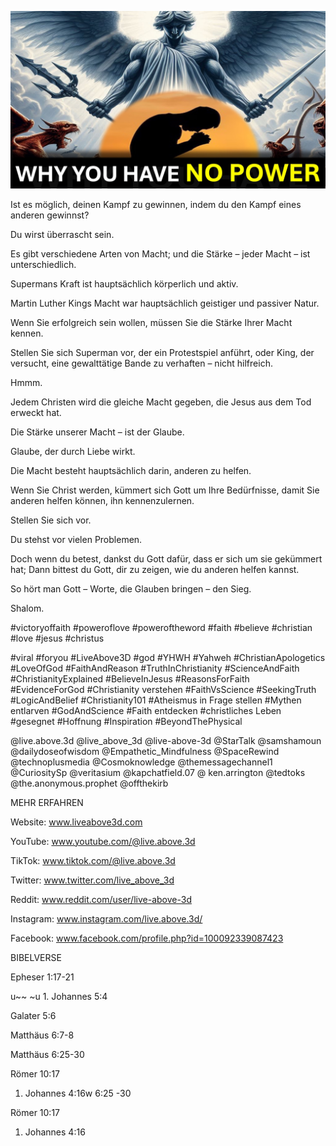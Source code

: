 ![Video cover image](../cover.jpg "cover photo")

Ist es möglich, deinen Kampf zu gewinnen, indem du den Kampf eines anderen gewinnst?

Du wirst überrascht sein.

Es gibt verschiedene Arten von Macht; und die Stärke – jeder Macht – ist unterschiedlich.

Supermans Kraft ist hauptsächlich körperlich und aktiv.

Martin Luther Kings Macht war hauptsächlich geistiger und passiver Natur.

Wenn Sie erfolgreich sein wollen, müssen Sie die Stärke Ihrer Macht kennen.

Stellen Sie sich Superman vor, der ein Protestspiel anführt, oder King, der versucht, eine gewalttätige Bande zu verhaften – nicht hilfreich.

Hmmm.

Jedem Christen wird die gleiche Macht gegeben, die Jesus aus dem Tod erweckt hat.

Die Stärke unserer Macht – ist der Glaube.

Glaube, der durch Liebe wirkt.

Die Macht besteht hauptsächlich darin, anderen zu helfen.

Wenn Sie Christ werden, kümmert sich Gott um Ihre Bedürfnisse, damit Sie anderen helfen können, ihn kennenzulernen.

Stellen Sie sich vor.

Du stehst vor vielen Problemen.

Doch wenn du betest, dankst du Gott dafür, dass er sich um sie gekümmert hat; Dann bittest du Gott, dir zu zeigen, wie du anderen helfen kannst.

So hört man Gott – Worte, die Glauben bringen – den Sieg.

Shalom.

#victoryoffaith #poweroflove #poweroftheword #faith #believe #christian #love #jesus #christus

#viral #foryou #LiveAbove3D #god #YHWH #Yahweh #ChristianApologetics #LoveOfGod #FaithAndReason #TruthInChristianity #ScienceAndFaith #ChristianityExplained #BelieveInJesus #ReasonsForFaith #EvidenceForGod #Christianity verstehen #FaithVsScience #SeekingTruth #LogicAndBelief #Christianity101 #Atheismus in Frage stellen #Mythen entlarven #GodAndScience #Faith entdecken #christliches Leben #gesegnet #Hoffnung #Inspiration #BeyondThePhysical

@live.above.3d @live_above_3d @live-above-3d @StarTalk @samshamoun @dailydoseofwisdom @Empathetic_Mindfulness @SpaceRewind @technoplusmedia @Cosmoknowledge @themessagechannel1 @CuriositySp @veritasium @kapchatfield.07 @ ken.arrington @tedtoks @the.anonymous.prophet @offthekirb

MEHR ERFAHREN

Website: www.liveabove3d.com

YouTube: www.youtube.com/@live.above.3d

TikTok: www.tiktok.com/@live.above.3d

Twitter: www.twitter.com/live_above_3d

Reddit: www.reddit.com/user/live-above-3d

 Instagram: www.instagram.com/live.above.3d/

Facebook: www.facebook.com/profile.php?id=100092339087423

BIBELVERSE

Epheser 1:17-21

u~~ ~u 1. Johannes 5:4

Galater 5:6

Matthäus 6:7-8

Matthäus 6:25-30

Römer 10:17

1. Johannes 4:16w 6:25 -30

Römer 10:17

1. Johannes 4:16